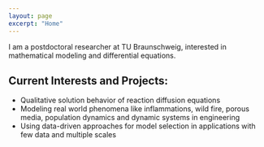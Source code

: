 ```yaml
---
layout: page
excerpt: "Home"
---
```


I am a postdoctoral researcher at TU Braunschweig, interested in mathematical modeling and differential equations. 



## Current Interests and Projects:

- Qualitative solution behavior of reaction diffusion equations
- Modeling real world phenomena like inflammations, wild fire, porous media, population dynamics and dynamic systems in engineering
- Using data-driven approaches for model selection in applications with few data and multiple scales

